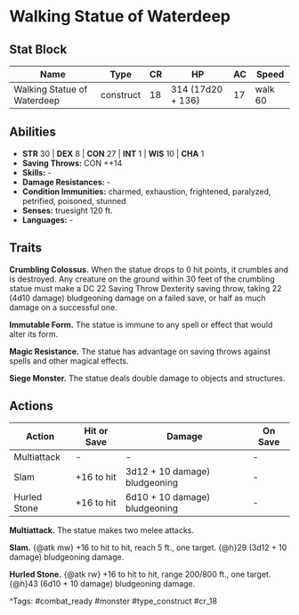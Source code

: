 # Walking Statue of Waterdeep

## Stat Block

| Name | Type | CR | HP | AC | Speed |
|------|------|----|----|----|-------|
| Walking Statue of Waterdeep | construct | 18 | 314 (17d20 + 136) | 17 | walk 60 |

## Abilities

- **STR** 30 | **DEX** 8 | **CON** 27 | **INT** 1 | **WIS** 10 | **CHA** 1
- **Saving Throws:** CON ++14  
- **Skills:** -  
- **Damage Resistances:** -  
- **Condition Immunities:** charmed, exhaustion, frightened, paralyzed, petrified, poisoned, stunned  
- **Senses:** truesight 120 ft.  
- **Languages:** -

## Traits

**Crumbling Colossus.** When the statue drops to 0 hit points, it crumbles and is destroyed. Any creature on the ground within 30 feet of the crumbling statue must make a DC 22 Saving Throw Dexterity saving throw, taking 22 (4d10 damage) bludgeoning damage on a failed save, or half as much damage on a successful one.

**Immutable Form.** The statue is immune to any spell or effect that would alter its form.

**Magic Resistance.** The statue has advantage on saving throws against spells and other magical effects.

**Siege Monster.** The statue deals double damage to objects and structures.


## Actions

| Action | Hit or Save | Damage | On Save |
|--------|--------------|--------|----------|
| Multiattack | - | - | - |
| Slam | +16 to hit | 3d12 + 10 damage) bludgeoning | - |
| Hurled Stone | +16 to hit | 6d10 + 10 damage) bludgeoning | - |

**Multiattack.** The statue makes two melee attacks.

**Slam.** {@atk mw} +16 to hit to hit, reach 5 ft., one target. {@h}29 (3d12 + 10 damage) bludgeoning damage.

**Hurled Stone.** {@atk rw} +16 to hit to hit, range 200/800 ft., one target. {@h}43 (6d10 + 10 damage) bludgeoning damage.


^Tags: #combat_ready #monster #type_construct #cr_18